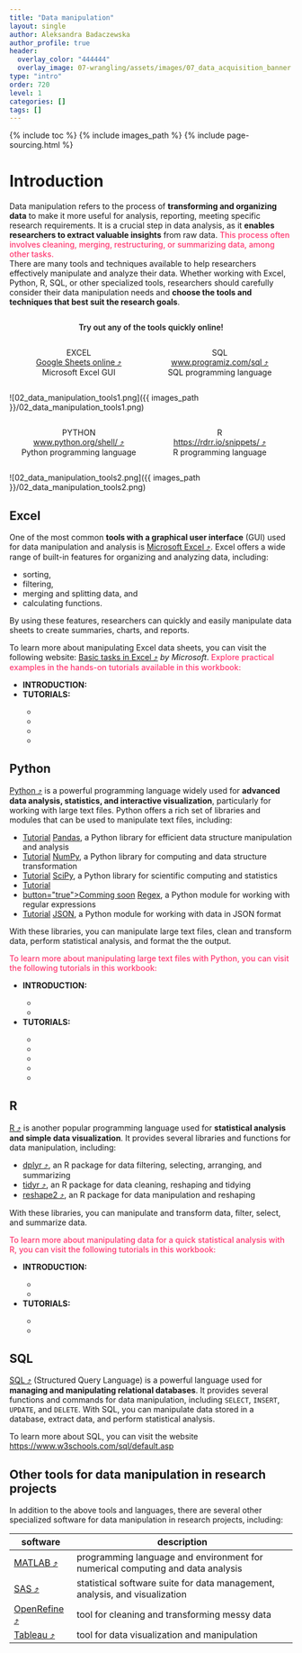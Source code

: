 ```yaml
---
title: "Data manipulation"
layout: single
author: Aleksandra Badaczewska
author_profile: true
header:
  overlay_color: "444444"
  overlay_image: 07-wrangling/assets/images/07_data_acquisition_banner.png
type: "intro"
order: 720
level: 1
categories: []
tags: []
---
```


{% include toc %}
{% include images_path %}
{% include page-sourcing.html %}


# Introduction

Data manipulation refers to the process of **transforming and organizing data** to make it more useful for analysis, reporting, meeting specific research requirements. It is a crucial step in data analysis, as it **enables researchers to extract valuable insights** from raw data.
<span style="color: #ff3870;font-weight: 500;">This process often involves cleaning, merging, restructuring, or summarizing data, among other tasks.</span> <br>
There are many tools and techniques available to help researchers effectively manipulate and analyze their data. Whether working with Excel, Python, R, SQL, or other specialized tools, researchers should carefully consider their data manipulation needs and **choose the tools and techniques that best suit the research goals**.

<p align="center" style="width:100%; display:inline-block; font-weight:600">Try out any of the tools quickly online!</p>
<p align="center" style="width:49%; display:inline-block;">
  EXCEL<br>
  <a href="https://www.google.com/sheets/about/" target="_blank">Google Sheets online  ⤴</a><br>
  Microsoft Excel GUI
</p>
<p align="center" style="width:49%; display:inline-block;">
  SQL <br>
  <a href="https://www.programiz.com/sql/online-compiler/" target="_blank">www.programiz.com/sql  ⤴</a><br>
  SQL programming language
</p>

![02_data_manipulation_tools1.png]({{ images_path }}/02_data_manipulation_tools1.png)<br>


<p align="center" style="width:49%; display:inline-block;">
  PYTHON <br>
  <a href="https://www.python.org/shell/" target="_blank">www.python.org/shell/  ⤴</a><br>
  Python programming language
</p>
<p align="center" style="width:49%; display:inline-block;">
  R <br>
  <a href="https://rdrr.io/snippets/" target="_blank">https://rdrr.io/snippets/  ⤴</a><br>
  R programming language
</p>

![02_data_manipulation_tools2.png]({{ images_path }}/02_data_manipulation_tools2.png)<br>




## Excel

One of the most common **tools with a graphical user interface** (GUI) used for data manipulation and analysis is <a href="https://www.microsoft.com/en-us/microsoft-365/excel" target="_blank">Microsoft Excel  ⤴</a>. Excel offers a wide range of built-in features for organizing and analyzing data, including:
* sorting,
* filtering,
* merging and splitting data, and
* calculating functions.

By using these features, researchers can quickly and easily manipulate data sheets to create summaries, charts, and reports.

To learn more about manipulating Excel data sheets, you can visit the following website: <a href="https://support.microsoft.com/en-us/office/basic-tasks-in-excel-dc775dd1-fa52-430f-9c3c-d998d1735fca" target="_blank">Basic tasks in Excel  ⤴</a> *by Microsoft*.
<span style="color: #ff3870;font-weight: 500;">Explore practical examples in the hands-on tutorials available in this workbook:</span>

<ul><li><b>INTRODUCTION:</b> <a class="t-links" href="721.1"></a> </li>
<li><b>TUTORIALS:</b></li>
  <ul><li> <a class="t-links" href="721.2"></a></li>
  <li> <a class="t-links" href="721.3"></a></li>
  <li> <a class="t-links" href="721.4"></a></li>
  <li> <a class="t-links" href="721.5"></a></li></ul></ul>


## Python

<a href="https://www.python.org/shell/" target="_blank">Python  ⤴</a> is a powerful programming language widely used for **advanced data analysis, statistics, and interactive visualization**, particularly for working with large text files. Python offers a rich set of libraries and modules that can be used to manipulate text files, including:
<ul>
<li> <a class="t-links" href="536" button="true">Tutorial</a> <a href="https://pandas.pydata.org/" target="_blank">Pandas</a>, a Python library for efficient data structure manipulation and analysis </li>
<li> <a class="t-links" href="537" button="true">Tutorial</a> <a href="https://numpy.org/" target="_blank">NumPy</a>, a Python library for computing and data structure transformation </li>
<li> <a class="t-links" href="538" button="true">Tutorial</a> <a href="https://www.scipy.org/" target="_blank">SciPy</a>, a Python library for scientific computing and statistics </li>
<li> <a class="t-links" href="535" button="true">Tutorial</a>
<li> <a class="t-links" href=""> button="true"><span class="c-alert">Comming soon</span></a> <a href="https://docs.python.org/3/library/re.html" target="_blank">Regex</a>, a Python module for working with regular expressions </li>
<li> <a class="t-links" href="534" button="true">Tutorial</a> <a href="https://docs.python.org/3/library/json.html" target="_blank">JSON</a>, a Python module for working with data in JSON format </li>
</ul>

With these libraries, you can manipulate large text files, clean and transform data, perform statistical analysis, and format the the output.

<span style="color: #ff3870;font-weight: 500;">To learn more about manipulating large text files with Python, you can visit the following tutorials in this workbook:</span>

<ul><li><b>INTRODUCTION:</b></li><ul>
  <li> <a class="t-links" href="420"></a> </li>
  <li> <a class="t-links" href="531"></a> </li></ul>
<li><b>TUTORIALS:</b></li><ul>
  <li> <a class="t-links" href="423"></a> </li>
  <li> <a class="t-links" href="533"></a> </li>
  <li> <a class="t-links" href="722.1"></a> </li>
  <li> <a class="t-links" href="731"></a> </li>
  <li> <a class="t-links" href="822.01"></a> </li>
</ul></ul>


## R

<a href="https://www.r-project.org" target="_blank">R  ⤴</a> is another popular programming language used for **statistical analysis and simple data visualization**. It provides several libraries and functions for data manipulation, including:
* <a href="https://dplyr.tidyverse.org/" target="_blank">dplyr  ⤴</a>, an R package for data filtering, selecting, arranging, and summarizing
* <a href="https://tidyr.tidyverse.org/" target="_blank">tidyr  ⤴</a>, an R package for data cleaning, reshaping and tidying
* <a href="https://cran.r-project.org/web/packages/reshape2/index.html" target="_blank">reshape2  ⤴</a>, an R package for data manipulation and reshaping

With these libraries, you can manipulate and transform data, filter, select, and summarize data.

<span style="color: #ff3870;font-weight: 500;">To learn more about manipulating data for a quick statistical analysis with R, you can visit the following tutorials in this workbook:</span>

<ul><li><b>INTRODUCTION:</b></li><ul>
  <li> <a class="t-links" href="430"></a> </li>
  <li> <a class="t-links" href="541"></a> </li></ul>
<li><b>TUTORIALS:</b></li><ul>
  <li> <a class="t-links" href="432"></a> </li>
  <li> <a class="t-links" href="823.01"></a> </li>
</ul></ul>


## SQL

<a href="https://www.w3schools.com/sql/sql_intro.asp" target="_blank">SQL  ⤴</a> (Structured Query Language) is a powerful language used for **managing and manipulating relational databases**. It provides several functions and commands for data manipulation, including `SELECT`, `INSERT`, `UPDATE`, and `DELETE`. With SQL, you can manipulate data stored in a database, extract data, and perform statistical analysis.

To learn more about SQL, you can visit the website <a href="https://www.w3schools.com/sql/default.asp" target="_blank">https://www.w3schools.com/sql/default.asp</a>


## Other tools for data manipulation in research projects

In addition to the above tools and languages, there are several other specialized software for data manipulation in research projects, including:

| software | description |
|----------|-------------|
|<a href="https://www.mathworks.com/products/matlab.html" target="_blank">MATLAB  ⤴</a> |programming language and environment for numerical computing and data analysis|
|<a href="https://www.sas.com/en_us/software.html" target="_blank">SAS  ⤴</a> |statistical software suite for data management, analysis, and visualization|
|<a href="https://openrefine.org/" target="_blank">OpenRefine  ⤴</a> |tool for cleaning and transforming messy data|
|<a href="https://www.tableau.com/" target="_blank">Tableau  ⤴</a> |tool for data visualization and manipulation|
